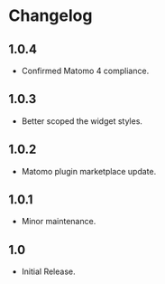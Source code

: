 # Changelog

## 1.0.4

- Confirmed Matomo 4 compliance.

## 1.0.3

- Better scoped the widget styles.

## 1.0.2

- Matomo plugin marketplace update.

## 1.0.1

- Minor maintenance.

## 1.0

- Initial Release.
